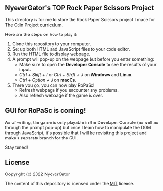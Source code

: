 ## NyeverGator's TOP Rock Paper Scissors Project 

This directory is for me to store the Rock Paper Scissors project I made for The Odin Project curriculum.

Here are the steps on how to play it:

1. Clone this repository to your computer. 
2. Set up both HTML and JavaScript files to your code editor.
3. Run the HTML file to display webpage.
4. A prompt will pop-up on the webpage but before you enter something:
    * Make sure to open the **Developer Console** to see the results of your input.
    * *Ctrl + Shift + I* or *Ctrl + Shift + J* on **Windows** and **Linux**.
    * *Ctrl + Option + J* on **macOs**.
5. There you go, you can now play RoPaSc! 
    * Refresh webpage if you encounter any problems.
    * Also refresh webpage if the game is over.

## GUI for RoPaSc is coming!

As of writing, the game is only playable in the Developer Console (as well as through the prompt pop-up) but once I learn how to manipulate the DOM through JavaScript, it's possible that I will be revisiting this project and make a separate branch for the GUI.

Stay tuned!

## License

Copyright (c) 2022 NyeverGator

The content of this depository is licensed under the <a href="LICENSE">MIT</a> license.